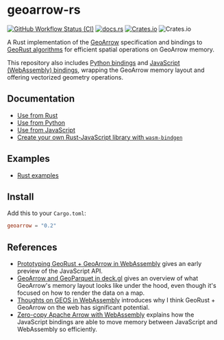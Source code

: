# geoarrow-rs

[![GitHub Workflow Status (CI)](https://img.shields.io/github/actions/workflow/status/geoarrow/geoarrow-rs/ci.yml?branch=main)](https://github.com/geoarrow/geoarrow-rs/actions/workflows/ci.yml)
[![docs.rs](https://img.shields.io/docsrs/geoarrow?label=docs.rs)](https://docs.rs/geoarrow/latest/geoarrow/)
[![Crates.io](https://img.shields.io/crates/v/geoarrow)](https://crates.io/crates/geoarrow)
![Crates.io](https://img.shields.io/crates/l/geoarrow)

A Rust implementation of the [GeoArrow](https://github.com/geoarrow/geoarrow) specification and bindings to [GeoRust algorithms](https://github.com/georust/geo) for efficient spatial operations on GeoArrow memory.

This repository also includes [Python bindings](https://github.com/geoarrow/geoarrow-rs/blob/main/python/core/README.md) and [JavaScript (WebAssembly) bindings](https://github.com/geoarrow/geoarrow-rs/blob/main/js/README.md), wrapping the GeoArrow memory layout and offering vectorized geometry operations.

## Documentation

- [Use from Rust](https://docs.rs/geoarrow/latest/geoarrow/)
- [Use from Python](https://geoarrow.github.io/geoarrow-rs/python)
- [Use from JavaScript](https://geoarrow.github.io/geoarrow-rs/js)
- [Create your own Rust-JavaScript library with `wasm-bindgen`](https://docs.rs/geoarrow-wasm/latest/geoarrow_wasm/)

## Examples

- [Rust examples](examples/README.md)

## Install

Add this to your `Cargo.toml`:

```toml
geoarrow = "0.2"
```

## References

- [Prototyping GeoRust + GeoArrow in WebAssembly](https://observablehq.com/@kylebarron/prototyping-georust-geoarrow-in-webassembly) gives an early preview of the JavaScript API.
- [GeoArrow and GeoParquet in deck.gl](https://observablehq.com/@kylebarron/geoarrow-and-geoparquet-in-deck-gl) gives an overview of what GeoArrow's memory layout looks like under the hood, even though it's focused on how to render the data on a map.
- [Thoughts on GEOS in WebAssembly](https://kylebarron.dev/blog/geos-wasm) introduces why I think GeoRust + GeoArrow on the web has significant potential.
- [Zero-copy Apache Arrow with WebAssembly](https://observablehq.com/@kylebarron/zero-copy-apache-arrow-with-webassembly) explains how the JavaScript bindings are able to move memory between JavaScript and WebAssembly so efficiently.
